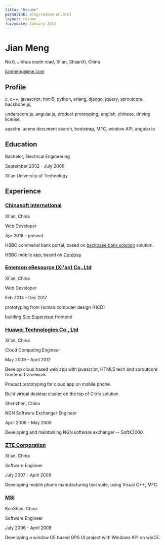 ```yaml
---
title: "Resume"
permalink: blog/resume-en.html
layout: resume
fuzzydate: January 2013
---
```


# Jian Meng

 No.6, Jinhua south road, Xi'an, ShaanXi, China
 
 <jianmeng@me.com>

 
## Profile

c, c++, javascript, html5, python, erlang, django, jquery, sproutcore, backbone.js,

underscore.js, angular.js, product prototyping, english, chinese, driving license,

apache lucene document search, bootstrap, MFC, window API, angular.io



## Education
Bachelor, Electrical Engineering

September 2002 - July 2006

Xi'an University of Technology 


## Experience

### [Chinasoft international](http://www.chinasofti.com/)

  Xi'an, China

  Web Developer

  Apr 2018 - present

  HSBC commerial bank portal, based on [backbase bank solution](http://backbase.com) 
solution.

  HSBC mobile app, based on [Cordova](https://cordova.apache.org/)

### [Emerson eResource (Xi'an) Co.,Ltd](https://www.emerson.com/)
  
  Xi'an, China

  Web Developer

  Feb 2013 - Dec 2017

  prototyping from Human computer design (HCD)
  
  building [Site Supervisor](http://www.emersonclimate.com/en-us/Brands/Emerson/Emerson-Retail-Solutions/C-Stores/Introducing-ecoSYS/Pages/introducing-ecosys.aspx) frontend


### [Huawei Technologies Co., Ltd](http://www.huawei.com) 

  Xi'an, China

  Cloud Computing Engineer 

  May 2009 - April 2012

  Develop cloud based web app with javascript, HTML5 tech and sproutcore frontend framework.

  Product prototyping for cloud app on mobile phone.

  Build virtual desktop cluster on the top of Citrix solution.


  Shenzhen, China

  NGN Software Exchanger Engineer 

  April 2008 - May 2009

  Developing and maintaining NGN software exchanger -- SoftX3000.


### [ZTE Corporation](http://www.zte.com.cn)
  
  Xi'an, China

  Software Engineer 
  
  July 2007 - April 2008

  Developing mobile phone manufacturing tool suite, using Visual C++, MFC.



### [MSI](http://www.msi.com)
  
  KunShan, China

  Software Engineer
  
  July 2006 - April 2008

  Developing a window CE based GPS UI project with Windows API on winCE.



